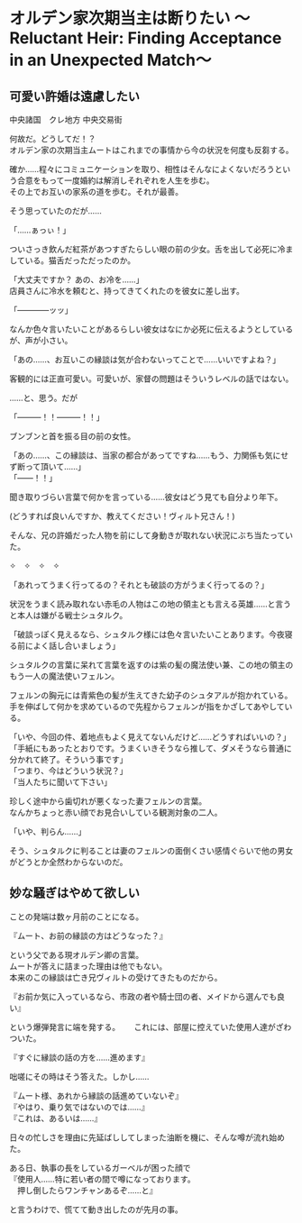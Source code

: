 # オルデン家次期当主は断りたい  ～Reluctant Heir: Finding Acceptance in an Unexpected Match～

## 可愛い許婚は遠慮したい  

中央諸国　クレ地方 中央交易街  

何故だ。どうしてだ！？  
オルデン家の次期当主ムートはこれまでの事情から今の状況を何度も反芻する。  

確か……程々にコミュニケーションを取り、相性はそんなによくないだろうという合意をもって一度婚約は解消しそれぞれを人生を歩む。  
その上でお互いの家系の道を歩む。それが最善。  

そう思っていたのだが……  

「……ぁっぃ！」  

ついさっき飲んだ紅茶があつすぎたらしい眼の前の少女。舌を出して必死に冷ましている。猫舌だっただったのか。  

「大丈夫ですか？ あの、お冷を……」  
店員さんに冷水を頼むと、持ってきてくれたのを彼女に差し出す。  

「――――ッッ」  

なんか色々言いたいことがあるらしい彼女はなにか必死に伝えるようとしているが、声が小さい。  

「あの……、お互いこの縁談は気が合わないってことで……いいですよね？」  

客観的には正直可愛い。可愛いが、家督の問題はそういうレベルの話ではない。  
  
……と、思う。だが

「―――！！―――！！」  

ブンブンと首を振る目の前の女性。  

「あの……、この縁談は、当家の都合があってですね……もう、力関係も気にせず断って頂いて……」  
「――！！」  

聞き取りづらい言葉で何かを言っている……彼女はどう見ても自分より年下。  

(どうすれば良いんですか、教えてください！ヴィルト兄さん！)

そんな、兄の許婚だった人物を前にして身動きが取れない状況にぶち当たっていた。  

✧　✧　✧　✧  

「あれってうまく行ってるの？それとも破談の方がうまく行ってるの？」  

状況をうまく読み取れない赤毛の人物はこの地の領主とも言える英雄……と言うと本人は嫌がる戦士シュタルク。  

「破談っぽく見えるなら、シュタルク様には色々言いたいことあります。今夜寝る前によく話し合いましょう」  

シュタルクの言葉に呆れて言葉を返すのは紫の髪の魔法使い兼、この地の領主のもう一人の魔法使いフェルン。  

フェルンの胸元には青紫色の髪が生えてきた幼子のシュタアルが抱かれている。  
手を伸ばして何かを求めているので先程からフェルンが指をかざしてあやしている。

「いや、今回の件、着地点もよく見えてないんだけど……どうすればいいの？」  
「手紙にもあったとおりです。うまくいきそうなら推して、ダメそうなら普通に分かれて終了。そういう事です」  
「つまり、今はどういう状況？」  
「当人たちに聞いて下さい」  

珍しく途中から歯切れが悪くなった妻フェルンの言葉。  
なんかちょっと赤い顔でお見合いしている観測対象の二人。  

「いや、判らん……」  

そう、シュタルクに判ることは妻のフェルンの面倒くさい感情ぐらいで他の男女がどうとか全然わからないのだ。  

## 妙な騒ぎはやめて欲しい

ことの発端は数ヶ月前のことになる。  

『ムート、お前の縁談の方はどうなった？』

という父である現オルデン卿の言葉。  
ムートが答えに詰まった理由は他でもない。  
本来のこの縁談は亡き兄ヴィルトの受けてきたものだから。  

『お前か気に入っているなら、市政の者や騎士団の者、メイドから選んでも良い』  

という爆弾発言に端を発する。　　
これには、部屋に控えていた使用人達がざわついた。  

『すぐに縁談の話の方を……進めます』  

咄嗟にその時はそう答えた。しかし……

『ムート様、あれから縁談の話進めていないぞ』  
『やはり、乗り気ではないのでは……』  
『これは、あるいは……』  

日々の忙しさを理由に先延ばししてしまった油断を機に、そんな噂が流れ始めた。  

ある日、執事の長をしているガーベルが困った顔で  
『使用人……特に若い者の間で噂になっております。  
　押し倒したらワンチャンあるぞ……と』

と言うわけで、慌てて動き出したのが先月の事。

